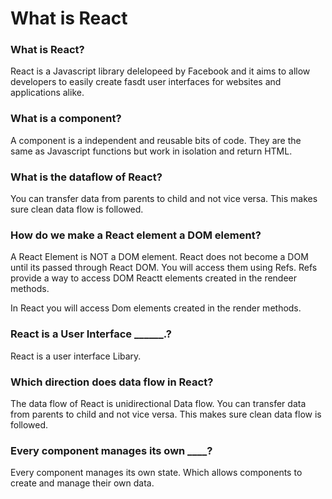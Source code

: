 # What is React 

### What is React?

React is a Javascript library delelopeed by Facebook and it aims to allow developers to easily create fasdt user interfaces for websites and applications alike.

### What is a component?

A component is a independent and reusable bits of code. They are the same as Javascript functions but work in isolation and return HTML.

### What is the dataflow of React?

You can transfer data from parents to child and not vice versa. This makes sure clean data flow is followed.

### How do we make a React element a DOM element?

A React Element is NOT a DOM element. React does not become a DOM until its passed through React DOM. You will access them using Refs. Refs provide a way to access DOM Reactt elements created in the rendeer methods.

In React you will access Dom elements created in the render methods. 



### React is a User Interface ______.?

React is a user interface Libary.

### Which direction does data flow in React?
The data flow of React is unidirectional Data flow. You can transfer data from parents to child and not vice versa. This makes sure clean data flow is followed.


### Every component manages its own ____?

Every component manages its own state. Which allows components to create and manage their own data.
